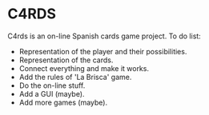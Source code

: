 # C4RDS

C4rds is an on-line Spanish cards game project. To do list:

- Representation of the player and their possibilities.
- Representation of the cards.
- Connect everything and make it works.
- Add the rules of 'La Brisca' game.
- Do the on-line stuff.
- Add a GUI (maybe).
- Add more games (maybe).